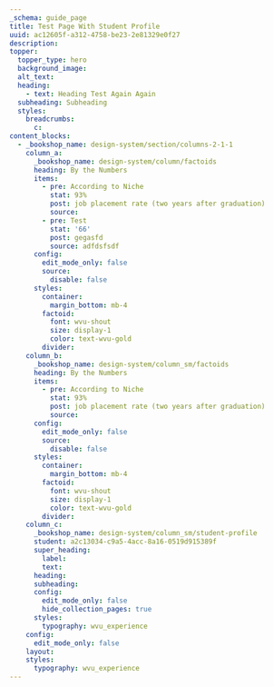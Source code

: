```yaml
---
_schema: guide_page
title: Test Page With Student Profile
uuid: ac12605f-a312-4758-be23-2e81329e0f27
description:
topper:
  topper_type: hero
  background_image:
  alt_text:
  heading:
    - text: Heading Test Again Again
  subheading: Subheading
  styles:
    breadcrumbs:
      c:
content_blocks:
  - _bookshop_name: design-system/section/columns-2-1-1
    column_a:
      _bookshop_name: design-system/column/factoids
      heading: By the Numbers
      items:
        - pre: According to Niche
          stat: 93%
          post: job placement rate (two years after graduation)
          source:
        - pre: Test
          stat: '66'
          post: gegasfd
          source: adfdsfsdf
      config:
        edit_mode_only: false
        source:
          disable: false
      styles:
        container:
          margin_bottom: mb-4
        factoid:
          font: wvu-shout
          size: display-1
          color: text-wvu-gold
        divider:
    column_b:
      _bookshop_name: design-system/column_sm/factoids
      heading: By the Numbers
      items:
        - pre: According to Niche
          stat: 93%
          post: job placement rate (two years after graduation)
          source:
      config:
        edit_mode_only: false
        source:
          disable: false
      styles:
        container:
          margin_bottom: mb-4
        factoid:
          font: wvu-shout
          size: display-1
          color: text-wvu-gold
        divider:
    column_c:
      _bookshop_name: design-system/column_sm/student-profile
      student: a2c13034-c9a5-4acc-8a16-0519d915389f
      super_heading:
        label:
        text:
      heading:
      subheading:
      config:
        edit_mode_only: false
        hide_collection_pages: true
      styles:
        typography: wvu_experience
    config:
      edit_mode_only: false
    layout:
    styles:
      typography: wvu_experience
---
```

